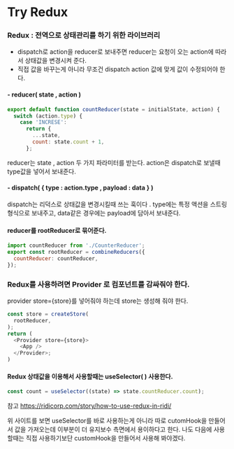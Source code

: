# Try Redux

### Redux : 전역으로 상태관리를 하기 위한 라이브러리

- dispatch로 action을 reducer로 보내주면 reducer는 요청이 오는 action에 따라서
  상태값을 변경시켜 준다.
- 직접 값을 바꾸는게 아니라 무조건 dispatch action 값에 맞게 값이 수정되어야 한다.

#### - reducer( state , action )

```javascript
export default function countReducer(state = initialState, action) {
  switch (action.type) {
    case 'INCRESE':
      return {
        ...state,
        count: state.count + 1,
      };
```

reducer는 state , action 두 가지 파라미터를 받는다.
action은 dispatch로 보낼때 type값을 넣어서 보내준다.

#### - dispatch( { type : action.type , payload : data } )

dispatch는 리덕스로 상태값을 변경시킬때 쓰는 훅이다 .
type에는 특정 액션을 스트링 형식으로 보내주고, data같은 경우에는 payload에 담아서 보내준다.

#### reducer를 rootReducer로 묶어준다.

```javascript
import countReducer from './CounterReducer';
export const rootReducer = combineReducers({
  countReducer: countReducer,
});
```

### Redux를 사용하려면 Provider 로 컴포넌트를 감싸줘야 한다.

provider store={store}를 넣어줘야 하는데 store는 생성해 줘야 한다.

```javascript
const store = createStore(
  rootReducer,
);
return (
  <Provider store={store}>
    <App />
  </Provider>;
)
```

#### Redux 상태값을 이용해서 사용할때는 useSelector( ) 사용한다.

```javascript
const count = useSelector((state) => state.countReducer.count);
```

참고
https://ridicorp.com/story/how-to-use-redux-in-ridi/

위 사이트를 보면 useSelector를 바로 사용하는게 아니라 따로 cutomHook을 만들어서 값을 가져오는데 이부분이 더 유지보수 측면에서 용이하다고 한다.
나도 다음에 사용할때는 직접 사용하기보단 customHook을 만들어서 사용해 봐야겠다.
